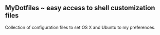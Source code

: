 ## MyDotfiles ~ easy access to shell customization files

Collection of configuration files to set OS X and Ubuntu to my preferences.

